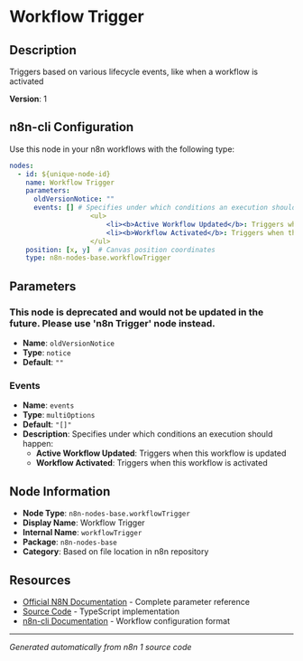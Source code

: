 # Workflow Trigger

## Description

Triggers based on various lifecycle events, like when a workflow is activated

**Version**: 1

## n8n-cli Configuration

Use this node in your n8n workflows with the following type:

```yaml
nodes:
  - id: ${unique-node-id}
    name: Workflow Trigger
    parameters:
      oldVersionNotice: ""
      events: [] # Specifies under which conditions an execution should happen:
					<ul>
						<li><b>Active Workflow Updated</b>: Triggers when this workflow is updated</li>
						<li><b>Workflow Activated</b>: Triggers when this workflow is activated</li>
					</ul>
    position: [x, y]  # Canvas position coordinates
    type: n8n-nodes-base.workflowTrigger
```

## Parameters

### This node is deprecated and would not be updated in the future. Please use 'n8n Trigger' node instead.

- **Name**: `oldVersionNotice`
- **Type**: `notice`
- **Default**: `""`

### Events

- **Name**: `events`
- **Type**: `multiOptions`
- **Default**: `"[]"`
- **Description**: Specifies under which conditions an execution should happen:
					<ul>
						<li><b>Active Workflow Updated</b>: Triggers when this workflow is updated</li>
						<li><b>Workflow Activated</b>: Triggers when this workflow is activated</li>
					</ul>


## Node Information

- **Node Type**: `n8n-nodes-base.workflowTrigger`
- **Display Name**: Workflow Trigger
- **Internal Name**: `workflowTrigger`
- **Package**: `n8n-nodes-base`
- **Category**: Based on file location in n8n repository

## Resources

- [Official N8N Documentation](https://docs.n8n.io/integrations/builtin/app-nodes/n8n-nodes-base.workflowtrigger/) - Complete parameter reference
- [Source Code](https://github.com/n8n-io/n8n/blob/master/packages/nodes-base/nodes/WorkflowTrigger/WorkflowTrigger.node.ts) - TypeScript implementation
- [n8n-cli Documentation](https://github.com/edenreich/n8n-cli) - Workflow configuration format

---
*Generated automatically from n8n 1 source code*
